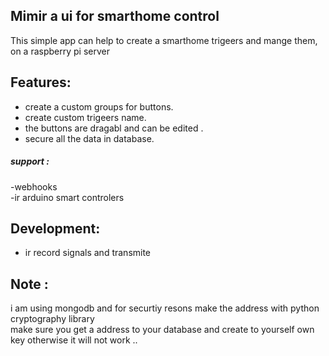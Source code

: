 ## Mimir a ui for smarthome control 
This simple app can help to create a smarthome trigeers and mange them,  
on a raspberry pi server
## Features:
- create a custom groups for buttons. 
- create custom trigeers name. 
- the buttons are dragabl and can be edited .
- secure all the data in database.
##### support :
-webhooks  
-ir arduino smart controlers  
## Development:
- ir record signals and transmite
## Note :
i am using mongodb and for securtiy resons make the address with python cryptography library  
make sure you get a address to your database and create to yourself own key otherwise it will not work ..
